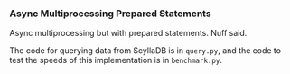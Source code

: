 ### Async Multiprocessing Prepared Statements
Async multiprocessing but with prepared statements. Nuff said.

The code for querying data from ScyllaDB is in `query.py`, and the code to 
test the speeds of this implementation is in `benchmark.py`.
